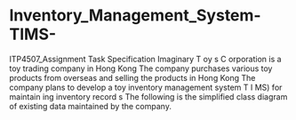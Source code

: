 # Inventory_Management_System-TIMS-
ITP4507_Assignment
Task Specification
Imaginary
T oy s C orporation is a toy trading company in Hong Kong The company purchases
various toy products from overseas and selling the products in Hong Kong The company plans to
develop a toy inventory management system T I MS) for maintain ing inventory record s The
following is the simplified class diagram of existing data maintained by the company.
